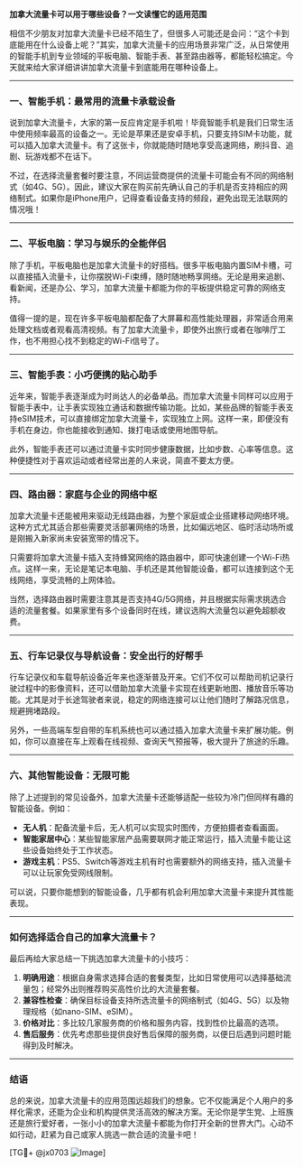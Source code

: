 **加拿大流量卡可以用于哪些设备？一文读懂它的适用范围**

相信不少朋友对加拿大流量卡已经不陌生了，但很多人可能还是会问：“这个卡到底能用在什么设备上呢？”其实，加拿大流量卡的应用场景非常广泛，从日常使用的智能手机到专业领域的平板电脑、智能手表、甚至路由器等，都能轻松搞定。今天就来给大家详细讲讲加拿大流量卡到底能用在哪种设备上。

---

### **一、智能手机：最常用的流量卡承载设备**

说到加拿大流量卡，大家的第一反应肯定是手机啦！毕竟智能手机是我们日常生活中使用频率最高的设备之一。无论是苹果还是安卓手机，只要支持SIM卡功能，就可以插入加拿大流量卡。有了这张卡，你就能随时随地享受高速网络，刷抖音、追剧、玩游戏都不在话下。

不过，在选择流量套餐时要注意，不同运营商提供的流量卡可能会有不同的网络制式（如4G、5G）。因此，建议大家在购买前先确认自己的手机是否支持相应的网络制式。如果你是iPhone用户，记得查看设备支持的频段，避免出现无法联网的情况哦！

---

### **二、平板电脑：学习与娱乐的全能伴侣**

除了手机，平板电脑也是加拿大流量卡的好搭档。很多平板电脑内置SIM卡槽，可以直接插入流量卡，让你摆脱Wi-Fi束缚，随时随地畅享网络。无论是用来追剧、看新闻，还是办公、学习，加拿大流量卡都能为你的平板提供稳定可靠的网络支持。

值得一提的是，现在许多平板电脑都配备了大屏幕和高性能处理器，非常适合用来处理文档或者观看高清视频。有了加拿大流量卡，即使外出旅行或者在咖啡厅工作，也不用担心找不到稳定的Wi-Fi信号了。

---

### **三、智能手表：小巧便携的贴心助手**

近年来，智能手表逐渐成为时尚达人的必备单品。而加拿大流量卡同样可以应用于智能手表中，让手表实现独立通话和数据传输功能。比如，某些品牌的智能手表支持eSIM技术，可以直接绑定加拿大流量卡，实现独立上网。这样一来，即便没有手机在身边，你也能接收到通知、拨打电话或使用地图导航。

此外，智能手表还可以通过流量卡实时同步健康数据，比如步数、心率等信息。这种便捷性对于喜欢运动或者经常出差的人来说，简直不要太方便。

---

### **四、路由器：家庭与企业的网络中枢**

加拿大流量卡还能被用来驱动无线路由器，为整个家庭或企业搭建移动网络环境。这种方式尤其适合那些需要灵活部署网络的场景，比如偏远地区、临时活动场所或是刚搬入新家尚未安装宽带的情况下。

只需要将加拿大流量卡插入支持蜂窝网络的路由器中，即可快速创建一个Wi-Fi热点。这样一来，无论是笔记本电脑、手机还是其他智能设备，都可以连接到这个无线网络，享受流畅的上网体验。

当然，选择路由器时需要注意其是否支持4G/5G网络，并且根据实际需求挑选合适的流量套餐。如果家里有多个设备同时在线，建议选购大流量包以避免超额收费。

---

### **五、行车记录仪与导航设备：安全出行的好帮手**

行车记录仪和车载导航设备近年来也逐渐普及开来。它们不仅可以帮助司机记录行驶过程中的影像资料，还可以借助加拿大流量卡实现在线更新地图、播放音乐等功能。尤其是对于长途驾驶者来说，稳定的网络连接可以让他们随时了解路况信息，规避拥堵路段。

另外，一些高端车型自带的车机系统也可以通过插入加拿大流量卡来扩展功能。例如，你可以直接在车上观看在线视频、查询天气预报等，极大提升了旅途的乐趣。

---

### **六、其他智能设备：无限可能**

除了上述提到的常见设备外，加拿大流量卡还能够适配一些较为冷门但同样有趣的智能设备。例如：

- **无人机**：配备流量卡后，无人机可以实现实时图传，方便拍摄者查看画面。
- **智能家居中心**：某些智能家居产品需要联网才能正常运行，插入流量卡能让这些设备始终处于工作状态。
- **游戏主机**：PS5、Switch等游戏主机有时也需要额外的网络支持，插入流量卡可以让玩家免受网线限制。

可以说，只要你能想到的智能设备，几乎都有机会利用加拿大流量卡来提升其性能表现。

---

### **如何选择适合自己的加拿大流量卡？**

最后再给大家总结一下挑选加拿大流量卡的小技巧：

1. **明确用途**：根据自身需求选择合适的套餐类型，比如日常使用可以选择基础流量包；经常外出则推荐购买高性价比的大流量套餐。
2. **兼容性检查**：确保目标设备支持所选流量卡的网络制式（如4G、5G）以及物理规格（如nano-SIM、eSIM）。
3. **价格对比**：多比较几家服务商的价格和服务内容，找到性价比最高的选项。
4. **售后服务**：优先考虑那些提供良好售后保障的服务商，以便日后遇到问题时能得到及时解决。

---

### **结语**

总的来说，加拿大流量卡的应用范围远超我们的想象。它不仅能满足个人用户的多样化需求，还能为企业和机构提供灵活高效的解决方案。无论你是学生党、上班族还是旅行爱好者，一张小小的加拿大流量卡都能为你打开全新的世界大门。心动不如行动，赶紧为自己或家人挑选一款合适的流量卡吧！

[TG💪+ @jx0703 ![Image](https://github.com/user-attachments/assets/dbca1d08-cadb-493c-b0ec-ad6f7a83f270)]